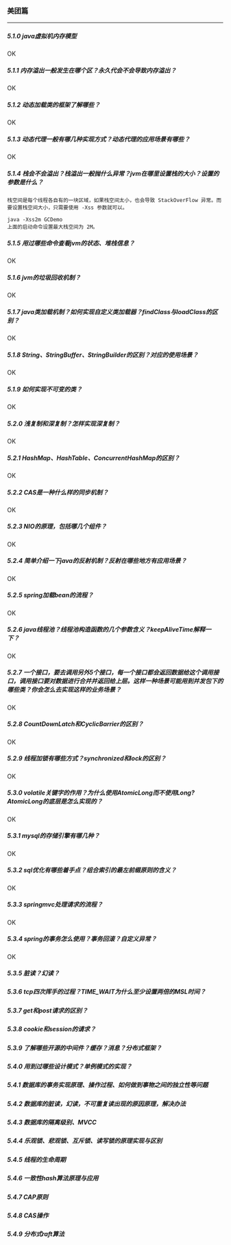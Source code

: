 <h3 id="5">美团篇</h3>

---

##### 5.1.0 java虚拟机内存模型
OK
##### 5.1.1 内存溢出一般发生在哪个区？永久代会不会导致内存溢出？
OK
##### 5.1.2 动态加载类的框架了解哪些？
OK
##### 5.1.3 动态代理一般有哪几种实现方式？动态代理的应用场景有哪些？
OK
##### 5.1.4 栈会不会溢出？栈溢出一般抛什么异常？jvm在哪里设置栈的大小？设置的参数是什么？

    栈空间是每个线程各自有的一块区域，如果栈空间太小，也会导致 StackOverFlow 异常。而要设置栈空间大小，只需要使用 -Xss 参数就可以。
    
    java -Xss2m GCDemo
    上面的启动命令设置最大栈空间为 2M。


##### 5.1.5 用过哪些命令查看jvm的状态、堆栈信息？
OK
##### 5.1.6 jvm的垃圾回收机制？
OK
##### 5.1.7 java类加载机制？如何实现自定义类加载器？findClass与loadClass的区别？
OK
##### 5.1.8 String、StringBuffer、StringBuilder的区别？对应的使用场景？
OK
##### 5.1.9 如何实现不可变的类？
OK
##### 5.2.0 浅复制和深复制？怎样实现深复制？
OK
##### 5.2.1 HashMap、HashTable、ConcurrentHashMap的区别？
OK
##### 5.2.2 CAS是一种什么样的同步机制？
OK
##### 5.2.3 NIO的原理，包括哪几个组件？
OK

##### 5.2.4 简单介绍一下java的反射机制？反射在哪些地方有应用场景？
OK

##### 5.2.5 spring加载bean的流程？
OK
##### 5.2.6 java线程池？线程池构造函数的几个参数含义？keepAliveTime解释一下？
OK
##### 5.2.7 一个接口，要去调用另外5个接口，每一个接口都会返回数据给这个调用接口，调用接口要对数据进行合并并返回给上层。这样一种场景可能用到并发包下的哪些类？你会怎么去实现这样的业务场景？
OK
##### 5.2.8 CountDownLatch和CyclicBarrier的区别？
OK
##### 5.2.9 线程加锁有哪些方式？synchronized和lock的区别？
OK
##### 5.3.0 volatile关键字的作用？为什么使用AtomicLong而不使用Long?AtomicLong的底层是怎么实现的？
OK
##### 5.3.1 mysql的存储引擎有哪几种？
OK
##### 5.3.2 sql优化有哪些着手点？组合索引的最左前缀原则的含义？
OK
##### 5.3.3 springmvc处理请求的流程？
OK
##### 5.3.4 spring的事务怎么使用？事务回滚？自定义异常？
OK
##### 5.3.5 脏读？幻读？

##### 5.3.6 tcp四次挥手的过程？TIME_WAIT为什么至少设置两倍的MSL时间？

##### 5.3.7 get和post请求的区别？

##### 5.3.8 cookie和session的请求？

##### 5.3.9 了解哪些开源的中间件？缓存？消息？分布式框架？

##### 5.4.0 用到过哪些设计模式？单例模式的实现？

##### 5.4.1 数据库的事务实现原理、操作过程、如何做到事物之间的独立性等问题

##### 5.4.2 数据库的脏读，幻读，不可重复读出现的原因原理，解决办法

##### 5.4.3 数据库的隔离级别、MVCC

##### 5.4.4 乐观锁、悲观锁、互斥锁、读写锁的原理实现与区别

##### 5.4.5 线程的生命周期

##### 5.4.6 一致性hash算法原理与应用

##### 5.4.7 CAP原则

##### 5.4.8 CAS操作

##### 5.4.9 分布式raft算法